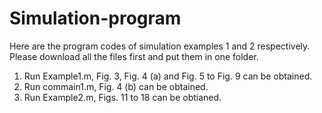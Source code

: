 # Simulation-program
Here are the program codes of simulation examples 1 and 2 respectively. Please download all the files first and put them in one folder.
1. Run Example1.m, Fig. 3, Fig. 4 (a) and Fig. 5 to Fig. 9 can be obtained.
2. Run commain1.m, Fig. 4 (b) can be obtained.
3. Run Example2.m, Figs. 11 to 18 can be obtianed.
